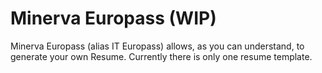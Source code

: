 # Minerva Europass (WIP)

Minerva Europass (alias IT Europass) allows, as you can understand, to generate your own Resume. Currently there is only one resume template.